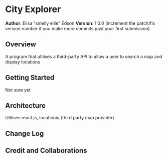 # City Explorer

**Author**: Elisa "smelly ellie" Edson
**Version**: 1.0.0 (increment the patch/fix version number if you make more commits past your first submission)

## Overview
A program that utilises a third-party API to allow a user to search a map and display locations

## Getting Started
<!-- What are the steps that a user must take in order to build this app on their own machine and get it running? --> Not sure yet

## Architecture
Utilises react.js, locationiq (third party map provider)

## Change Log
<!-- Use this area to document the iterative changes made to your application as each feature is successfully implemented. Use time stamps. Here's an example:

01-01-2001 4:59pm - Application now has a fully-functional express server, with a GET route for the location resource. -->

## Credit and Collaborations
<!-- Give credit (and a link) to other people or resources that helped you build this application. -->